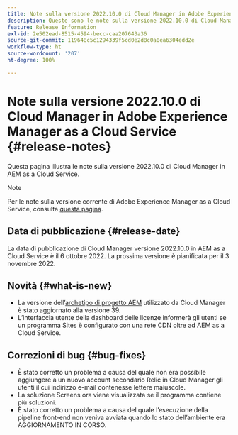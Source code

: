 ```yaml
---
title: Note sulla versione 2022.10.0 di Cloud Manager in Adobe Experience Manager as a Cloud Service
description: Queste sono le note sulla versione 2022.10.0 di Cloud Manager in AEM as a Cloud Service.
feature: Release Information
exl-id: 2e502ead-8515-4594-becc-caa207643a36
source-git-commit: 119648c5c1294339f5cd0e2d8c0a0ea6304edd2e
workflow-type: ht
source-wordcount: '207'
ht-degree: 100%

---
```


# Note sulla versione 2022.10.0 di Cloud Manager in Adobe Experience Manager as a Cloud Service {#release-notes}

Questa pagina illustra le note sulla versione 2022.10.0 di Cloud Manager in AEM as a Cloud Service.

>[!NOTE]
>
>Per le note sulla versione corrente di Adobe Experience Manager as a Cloud Service, consulta [questa pagina](/help/release-notes/release-notes-cloud/release-notes-current.md).

## Data di pubblicazione {#release-date}

La data di pubblicazione di Cloud Manager versione 2022.10.0 in AEM as a Cloud Service è il 6 ottobre 2022. La prossima versione è pianificata per il 3 novembre 2022.

## Novità {#what-is-new}

* La versione dell’[archetipo di progetto AEM](https://experienceleague.adobe.com/docs/experience-manager-core-components/using/developing/archetype/overview.html?lang=it) utilizzato da Cloud Manager è stato aggiornato alla versione 39.
* L’interfaccia utente della dashboard delle licenze informerà gli utenti se un programma Sites è configurato con una rete CDN oltre ad AEM as a Cloud Service.

## Correzioni di bug {#bug-fixes}

* È stato corretto un problema a causa del quale non era possibile aggiungere a un nuovo account secondario Relic in Cloud Manager gli utenti il cui indirizzo e-mail contenesse lettere maiuscole.
* La soluzione Screens ora viene visualizzata se il programma contiene più soluzioni.
* È stato corretto un problema a causa del quale l’esecuzione della pipeline front-end non veniva avviata quando lo stato dell’ambiente era AGGIORNAMENTO IN CORSO.
